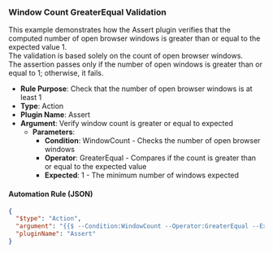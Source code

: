### Window Count GreaterEqual Validation

This example demonstrates how the Assert plugin verifies that the computed number of open browser windows is greater than or equal to the expected value 1.  
The validation is based solely on the count of open browser windows.  
The assertion passes only if the number of open windows is greater than or equal to 1; otherwise, it fails.

- **Rule Purpose**: Check that the number of open browser windows is at least 1  
- **Type**: Action  
- **Plugin Name**: Assert  
- **Argument**: Verify window count is greater or equal to expected  
  - **Parameters**:  
    - **Condition**: WindowCount - Checks the number of open browser windows  
    - **Operator**: GreaterEqual - Compares if the count is greater than or equal to the expected value  
    - **Expected**: 1 - The minimum number of windows expected

#### Automation Rule (JSON)

```json
{
  "$type": "Action",
  "argument": "{{$ --Condition:WindowCount --Operator:GreaterEqual --Expected:1}}",
  "pluginName": "Assert"
}
```
